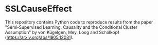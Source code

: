 # SSLCauseEffect
This repository contains Python code to reproduce results from the paper "Semi-Supervised Learning, Causality and the Conditional Cluster Assumption" by von Kügelgen, Mey, Loog and Schölkopf (https://arxiv.org/abs/1905.12081).
